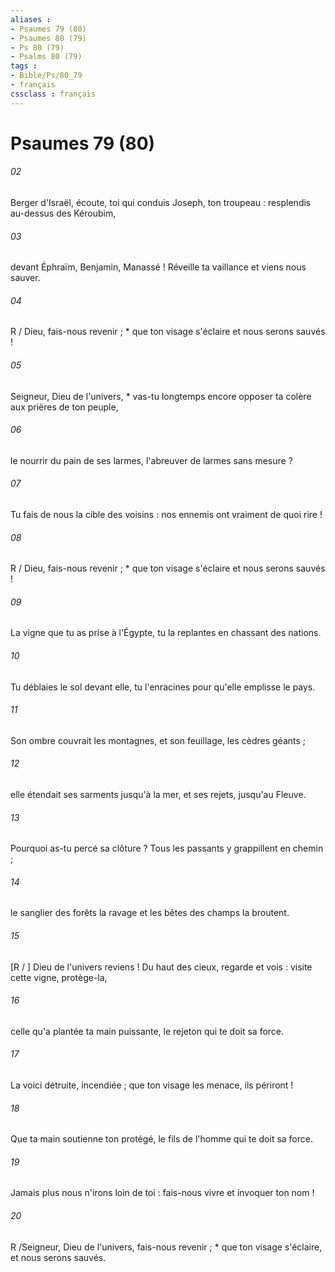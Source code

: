 ```yaml
---
aliases : 
- Psaumes 79 (80)
- Psaumes 80 (79)
- Ps 80 (79)
- Psalms 80 (79)
tags : 
- Bible/Ps/80_79
- français
cssclass : français
---
```


# Psaumes 79 (80)

###### 02
Berger d'Israël, écoute, toi qui conduis Joseph, ton troupeau : resplendis au-dessus des Kéroubim,
###### 03
devant Éphraïm, Benjamin, Manassé ! Réveille ta vaillance et viens nous sauver.
###### 04
R / Dieu, fais-nous revenir ; * que ton visage s'éclaire et nous serons sauvés !
###### 05
Seigneur, Dieu de l'univers, * vas-tu longtemps encore opposer ta colère aux prières de ton peuple,
###### 06
le nourrir du pain de ses larmes, l'abreuver de larmes sans mesure ?
###### 07
Tu fais de nous la cible des voisins : nos ennemis ont vraiment de quoi rire !
###### 08
R / Dieu, fais-nous revenir ; * que ton visage s'éclaire et nous serons sauvés !
###### 09
La vigne que tu as prise à l'Égypte, tu la replantes en chassant des nations.
###### 10
Tu déblaies le sol devant elle, tu l'enracines pour qu'elle emplisse le pays.
###### 11
Son ombre couvrait les montagnes, et son feuillage, les cèdres géants ;
###### 12
elle étendait ses sarments jusqu'à la mer, et ses rejets, jusqu'au Fleuve.
###### 13
Pourquoi as-tu percé sa clôture ? Tous les passants y grappillent en chemin ;
###### 14
le sanglier des forêts la ravage et les bêtes des champs la broutent.
###### 15
[R / ] Dieu de l'univers reviens ! Du haut des cieux, regarde et vois : visite cette vigne, protège-la,
###### 16
celle qu'a plantée ta main puissante, le rejeton qui te doit sa force.
###### 17
La voici détruite, incendiée ; que ton visage les menace, ils périront !
###### 18
Que ta main soutienne ton protégé, le fils de l'homme qui te doit sa force.
###### 19
Jamais plus nous n'irons loin de toi : fais-nous vivre et invoquer ton nom !
###### 20
R /Seigneur, Dieu de l'univers, fais-nous revenir ; * que ton visage s'éclaire, et nous serons sauvés.
